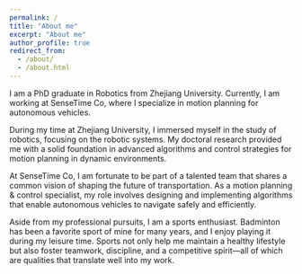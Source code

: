 ```yaml
---
permalink: /
title: "About me"
excerpt: "About me"
author_profile: true
redirect_from: 
  - /about/
  - /about.html
---
```



I am a PhD graduate in Robotics from Zhejiang University. Currently, I am working at SenseTime Co, where I specialize in motion planning for autonomous vehicles.

During my time at Zhejiang University, I immersed myself in the study of robotics, focusing on the robotic systems. My doctoral research provided me with a solid foundation in advanced algorithms and control strategies for motion planning in dynamic environments. 

At SenseTime Co, I am fortunate to be part of a talented team that shares a common vision of shaping the future of transportation. As a motion planning & control specialist, my role involves designing and implementing algorithms that enable autonomous vehicles to navigate safely and efficiently. 

Aside from my professional pursuits, I am a sports enthusiast. Badminton has been a favorite sport of mine for many years, and I enjoy playing it during my leisure time. Sports not only help me maintain a healthy lifestyle but also foster teamwork, discipline, and a competitive spirit—all of which are qualities that translate well into my work.
